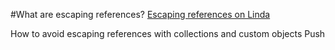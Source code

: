 #What are escaping references?
[Escaping references on Linda](https://www.linkedin.com/learning/java-memory-management/escaping-references-exercise?u=2113185)

How to avoid escaping references with collections and custom objects
Push